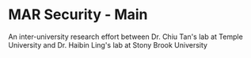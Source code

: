# MAR Security - Main

An inter-university research effort between Dr. Chiu Tan's lab at Temple University and Dr. Haibin Ling's lab at Stony Brook University

